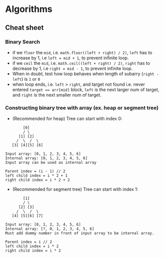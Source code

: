 # Algorithms

## Cheat sheet

### Binary Search
- if we `floor` the `mid`, i.e. `math.floor((left + right) / 2)`, `left` has to increase by 1, i.e `left = mid + 1`, to prevent infinite loop.
- if we `ceil` the `mid`, i.e. `math.ceil((left + right) / 2)`, `right` has to decrease by 1, i.e `right = mid - 1`, to prevent infinite loop.
- When in doubt, test how loop behaves when length of subarry (`right - left`) is `1` or `0`
- when loop ends, i.e. `left` > `right`, and target not found i.e. never entered `target == arr[mid]` block, `left` is the next larger num of target, and `right` is the next smaller num of target.


### Constructing binary tree with array (ex. heap or segment tree)
- (Recommended for heap) Tree can start with index 0:
```
        [0]
        / \
      [1] [2]
     /  \  /  \
   [3] [4][5] [6]

Input array: [0, 1, 2, 3, 4, 5, 6]
Internal array: [0, 1, 2, 3, 4, 5, 6]
Input array can be used as internal array

Parent index = (i - 1) // 2
left child index = i * 2 + 1
right child index = i * 2 + 2
```

- (Recommended for segment tree) Tree can start with index 1:
```
        [1]
        / \
      [2] [3]
     /  \  /  \
   [4] [5][6] [7]

Input array: [0, 1, 2, 3, 4, 5, 6]
Internal array: [?, 0, 1, 2, 3, 4, 5, 6]
Must add dummy number in front of input array to be internal array.

Parent index = i // 2
left child index = i * 2
right child index = i * 2
```
